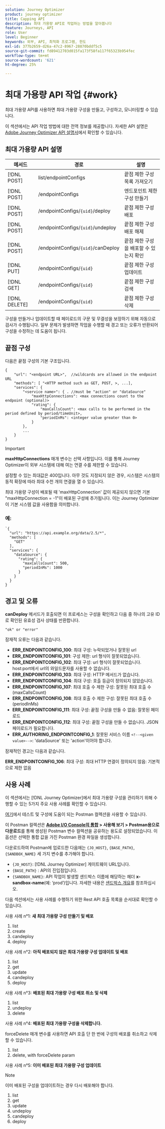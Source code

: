 ```yaml
---
solution: Journey Optimizer
product: journey optimizer
title: Capping API
description: 최대 가용량 API로 작업하는 방법을 알아봅니다
feature: Journeys, API
role: User
level: Beginner
keywords: 외부, API, 최적화 프로그램, 한도
exl-id: 377b2659-d26a-47c2-8967-28870bddf5c5
source-git-commit: fd89412703d015fa173f58fa117f65323b954fec
workflow-type: tm+mt
source-wordcount: '621'
ht-degree: 25%

---
```


# 최대 가용량 API 작업 {#work}

최대 가용량 API를 사용하면 최대 가용량 구성을 만들고, 구성하고, 모니터링할 수 있습니다.

이 섹션에서는 API 작업 방법에 대한 전역 정보를 제공합니다. 자세한 API 설명은 [Adobe Journey Optimizer API 설명서](https://developer.adobe.com/journey-optimizer-apis/)에서 확인할 수 있습니다.

## 최대 가용량 API 설명

| 메서드 | 경로 | 설명 |
|---|---|---|
| [!DNL POST] | list/endpointConfigs | 끝점 제한 구성 목록 가져오기 |
| [!DNL POST] | /endpointConfigs | 엔드포인트 제한 구성 만들기 |
| [!DNL POST] | /endpointConfigs/`{uid}`/deploy | 끝점 제한 구성 배포 |
| [!DNL POST] | /endpointConfigs/`{uid}`/undeploy | 끝점 제한 구성 배포 해제 |
| [!DNL POST] | /endpointConfigs/`{uid}`/canDeploy | 끝점 제한 구성을 배포할 수 있는지 확인 |
| [!DNL PUT] | /endpointConfigs/`{uid}` | 끝점 제한 구성 업데이트 |
| [!DNL GET] | /endpointConfigs/`{uid}` | 끝점 제한 구성 검색 |
| [!DNL DELETE] | /endpointConfigs/`{uid}` | 끝점 제한 구성 삭제 |

구성을 만들거나 업데이트할 때 페이로드의 구문 및 무결성을 보장하기 위해 자동으로 검사가 수행됩니다.
일부 문제가 발생하면 작업을 수행할 때 경고 또는 오류가 반환되어 구성을 수정하는 데 도움이 됩니다.

## 끝점 구성

다음은 끝점 구성의 기본 구조입니다.

```
{
    "url": "<endpoint URL>",  //wildcards are allowed in the endpoint URL
    "methods": [ "<HTTP method such as GET, POST, >, ...],
    "services": {
        "<service name>": { . //must be "action" or "dataSource" 
            "maxHttpConnections": <max connections count to the endpoint (optional)>
            "rating": {          
                "maxCallsCount": <max calls to be performed in the period defined by period/timeUnit>,
                "periodInMs": <integer value greater than 0>
            }
        },
        ...
    }
}
```

>[!IMPORTANT]
>
>**maxHttpConnections** 매개 변수는 선택 사항입니다. 이를 통해 Journey Optimizer이 외부 시스템에 대해 여는 연결 수를 제한할 수 있습니다.
>
>설정할 수 있는 최대값은 400입니다. 아무 것도 지정되지 않은 경우, 시스템은 시스템의 동적 확장에 따라 최대 수천 개의 연결을 열 수 있습니다.
>
>최대 가용량 구성이 배포될 때 &#39;maxHttpConnection&#39; 값이 제공되지 않으면 기본 &quot;maxHttpConnection = -1&quot;이 배포된 구성에 추가됩니다. 이는 Journey Optimizer이 기본 시스템 값을 사용함을 의미합니다.

### 예:

```
`{
  "url": "https://api.example.org/data/2.5/*",
  "methods": [
    "GET"
  ],
  "services": {
    "dataSource": {
      "rating": {
        "maxCallsCount": 500,
        "periodInMs": 1000
      }
    }
  }
}
```

## 경고 및 오류

**canDeploy** 메서드가 호출되면 이 프로세스는 구성을 확인하고 다음 중 하나의 고유 ID로 확인된 유효성 검사 상태를 반환합니다.

```
"ok" or "error"
```

잠재적 오류는 다음과 같습니다.

* **ERR_ENDPOINTCONFIG_100**: 최대 구성: 누락되었거나 잘못된 url
* **ERR_ENDPOINTCONFIG_101**: 구성 제한: url 형식이 잘못되었습니다.
* **ERR_ENDPOINTCONFIG_102**: 최대 구성: url 형식이 잘못되었습니다. host:port에서 url의 와일드문자를 사용할 수 없습니다.
* **ERR_ENDPOINTCONFIG_103**: 최대 구성: HTTP 메서드가 없습니다.
* **ERR_ENDPOINTCONFIG_104**: 최대 구성: 호출 등급이 정의되지 않았습니다.
* **ERR_ENDPOINTCONFIG_107**: 최대 호출 수 제한 구성: 잘못된 최대 호출 수(maxCallsCount)
* **ERR_ENDPOINTCONFIG_108**: 최대 호출 수 제한 구성: 잘못된 최대 호출 수(periodInMs)
* **ERR_ENDPOINTCONFIG_111**: 최대 구성: 끝점 구성을 만들 수 없음: 잘못된 페이로드
* **ERR_ENDPOINTCONFIG_112**: 최대 구성: 끝점 구성을 만들 수 없습니다. JSON 페이로드가 필요합니다.
* **ERR_AUTHORING_ENDPOINTCONFIG_1**: 잘못된 서비스 이름 `<!--<given value>-->`: &#39;dataSource&#39; 또는 &#39;action&#39;이어야 합니다.

잠재적인 경고는 다음과 같습니다.

**ERR_ENDPOINTCONFIG_106**: 최대 구성: 최대 HTTP 연결이 정의되지 않음: 기본적으로 제한 없음

## 사용 사례

이 섹션에서는 [!DNL Journey Optimizer]에서 최대 가용량 구성을 관리하기 위해 수행할 수 있는 5가지 주요 사용 사례를 확인할 수 있습니다.

[여기](https://github.com/AdobeDocs/JourneyAPI/blob/master/postman-collections/Journeys_Capping-API_postman-collection.json)에서 테스트 및 구성에 도움이 되는 Postman 컬렉션을 사용할 수 있습니다.

이 Postman 컬렉션은 __[Adobe I/O Console의 통합](https://console.adobe.io/integrations) > 사용해 보기 > Postman용으로 다운로드__&#x200B;를 통해 생성된 Postman 변수 컬렉션을 공유하는 용도로 설정되었습니다. 이 옵션은 선택한 통합 값을 가진 Postman 환경 파일을 생성합니다.

다운로드하여 Postman에 업로드한 다음에는 `{JO_HOST}`, `{BASE_PATH}`, `{SANDBOX_NAME}` 세 가지 변수를 추가해야 합니다.
* `{JO_HOST}`: [!DNL Journey Optimizer] 게이트웨이 URL입니다.
* `{BASE_PATH}` : API의 진입점입니다.
* `{SANDBOX_NAME}`: API 작업이 발생할 샌드박스 이름에 해당하는 헤더 **x-sandbox-name**(예: ‘prod’)입니다.  자세한 내용은 [샌드박스 개요](https://experienceleague.adobe.com/docs/experience-platform/sandbox/home.html?lang=ko)를 참조하십시오.

다음 섹션에서는 사용 사례를 수행하기 위한 Rest API 호출 목록을 순서대로 확인할 수 있습니다.

사용 사례 n°1: **새 최대 가용량 구성 만들기 및 배포**

1. list
1. create
1. candeploy
1. deploy

사용 사례 n°2: **아직 배포되지 않은 최대 가용량 구성 업데이트 및 배포**

1. list
1. get
1. update
1. candeploy
1. deploy

사용 사례 n°3: **배포된 최대 가용량 구성 배포 취소 및 삭제**

1. list
1. undeploy
1. delete

사용 사례 n°4: **배포된 최대 가용량 구성을 삭제합니다.**

forceDelete 매개 변수를 사용하면 API 호출 단 한 번에 구성의 배포를 취소하고 삭제할 수 있습니다.
1. list
1. delete, with forceDelete param

사용 사례 n°5: **이미 배포된 최대 가용량 구성 업데이트**

>[!NOTE]
>
>이미 배포된 구성을 업데이트하는 경우 다시 배포해야 합니다.

1. list
1. get
1. update
1. undeploy
1. candeploy
1. deploy

